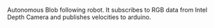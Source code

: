 Autonomous Blob following robot. It subscribes to RGB data from Intel Depth Camera and publishes velocities to arduino. 
